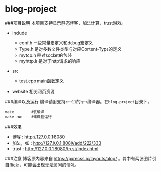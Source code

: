 # blog-project
###项目说明
本项目支持显示静态博客，加法计算，trust游戏。

 - include
	 - conf.h 一些常量宏定义和debug宏定义
	 - Type.h 是对多数文件类型与对应Content-Type的定义 
	 - mytcp.h 是对socket的包装
	 - myhttp.h 是对于http请求的响应

 - src
	 - test.cpp main函数定义
 
 - website 相关网页资源

###编译以及运行
编译请用支持`c++11`的`g++`编译器。在`blog-project`目录下，
```
make        #仅编译
make run    #编译且运行
```

###效果

 - 博客 : http://127.0.0.1:8080
 - 加法，如 : http://127.0.0.1:8080/add/222/333
 - trust : http://127.0.0.1:8080/trust/index.html

###注意
博客原内容来自 https://purecss.io/layouts/blog/ 。其中有两张图片引自[flickr](https://www.flickr.com/)，可能会出现无法访问的情况。